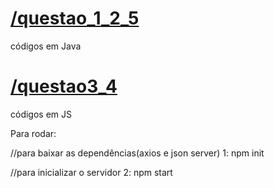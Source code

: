 # [/questao_1_2_5](https://github.com/leojunji/targetQuestoes/tree/main/questao_1_2_5)

códigos em Java

# [/questao3_4](https://github.com/leojunji/targetQuestoes/tree/main/questao3_4)

códigos em JS

Para rodar:

//para baixar as dependências(axios e json server)
1: npm init

//para inicializar o servidor
2: npm start
